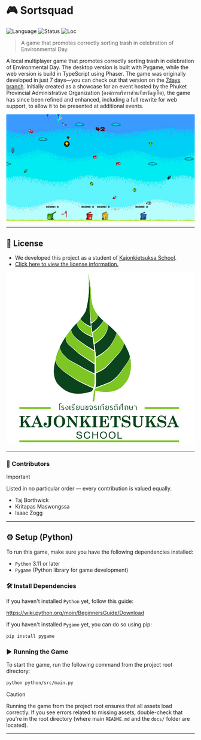 # 🎮 Sortsquad

![Language](https://img.shields.io/badge/language-Python-blue?logo=python)
![Status](https://img.shields.io/badge/status-Developing-yellow)
![Loc](https://img.shields.io/badge/loc-1127-purple)

> A game that promotes correctly sorting trash in celebration of Environmental Day.

A local multiplayer game that promotes correctly sorting trash in celebration of Environmental Day. The desktop version is built with Pygame, while the web version is build in TypeScript using Phaser. The game was originally developed in just 7 days—you can check out that version on the [7days branch](https://github.com/Nongtajkrub/Sortsquad/tree/7days). Initially created as a showcase for an event hosted by the Phuket Provincial Administrative Organization (องค์การบริหารส่วนจังหวัดภูเก็ต), the game has since been refined and enhanced, including a full rewrite for web support, to allow it to be presented at additional events.

![Screenshots of the game as a Gif file.](/docs/screenshots.gif)

---

## 📄 License

* We developed this project as a student of [Kajonkietsuksa School](https://kg.kajonkietsuksa.ac.th/).
* [Click here to view the license information.](https://github.com/Nongtajkrub/Sortsquad?tab=License-1-ov-file)

![Kajonkietsuksa School Logo](/docs/kajonkietsuksa.png)

---

### 👏 Contributors

> [!IMPORTANT]
> Listed in no particular order — every contribution is valued equally.

* Taj Borthwick
* Kritapas Maswongssa
* Isaac Zogg

---

## ⚙️ Setup (Python)

To run this game, make sure you have the following dependencies installed:

* `Python` 3.11 or later
* `Pygame` (Python library for game development)

### 🛠️ Install Dependencies

If you haven't installed `Python` yet, follow this guide:

https://wiki.python.org/moin/BeginnersGuide/Download

If you haven't installed `Pygame` yet, you can do so using pip:

```bash
pip install pygame
```

### ▶️ Running the Game

To start the game, run the following command from the project root directory:
```bash
python python/src/main.py
```

> [!CAUTION]
> Running the game from the project root ensures that all assets load correctly. If you see errors related to missing assets, double-check that you're in the root directory (where main `README.md` and the `docs/` folder are located).

---
